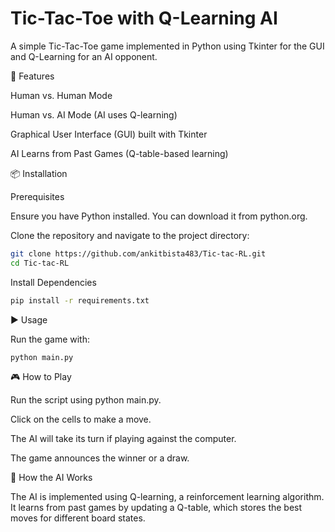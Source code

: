 # Tic-Tac-Toe with Q-Learning AI

A simple Tic-Tac-Toe game implemented in Python using Tkinter for the GUI and Q-Learning for an AI opponent.

🚀 Features

Human vs. Human Mode

Human vs. AI Mode (AI uses Q-learning)

Graphical User Interface (GUI) built with Tkinter

AI Learns from Past Games (Q-table-based learning)


📦 Installation

Prerequisites

Ensure you have Python installed. You can download it from python.org.


Clone the repository and navigate to the project directory:

```sh
git clone https://github.com/ankitbista483/Tic-tac-RL.git
cd Tic-tac-RL
```
Install Dependencies
```sh 
pip install -r requirements.txt
```

▶️ Usage

Run the game with:
```sh
python main.py
```
🎮 How to Play

Run the script using python main.py.

Click on the cells to make a move.

The AI will take its turn if playing against the computer.

The game announces the winner or a draw.

🧠 How the AI Works

The AI is implemented using Q-learning, a reinforcement learning algorithm. It learns from past games by updating a Q-table, which stores the best moves for different board states.


